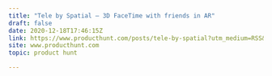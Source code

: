 ```yaml
---
title: "Tele by Spatial — 3D FaceTime with friends in AR"
draft: false
date: 2020-12-18T17:46:15Z
link: https://www.producthunt.com/posts/tele-by-spatial?utm_medium=RSS&utm_source=hune
site: www.producthunt.com
topic: product hunt  

---
```

